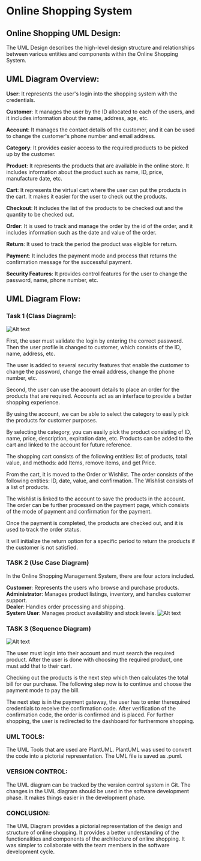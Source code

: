 # **Online Shopping System**

## Online Shopping UML Design: 

The UML Design describes the high-level design structure and relationships between various entities and components within the Online Shopping System. 

## UML Diagram Overview: 

**User**: It represents the user's login into the shopping system with the credentials. 

**Customer**: It manages the user by the ID allocated to each of the users, and it includes information about the name, address, age, etc. 

**Account**: It manages the contact details of the customer, and it can be used to change the customer's phone number and email address. 

**Category**: It provides easier access to the required products to be picked up by the customer. 

**Product**: It represents the products that are available in the online store. It includes information about the product such as name, ID, price, manufacture date, etc. 

**Cart**: It represents the virtual cart where the user can put the products in the cart. It makes it easier for the user to check out the products. 

**Checkout**: It includes the list of the products to be checked out and the quantity to be checked out. 

**Order**: It is used to track and manage the order by the id of the order, and it includes information such as the date and value of the order. 

**Return**: It used to track the period the product was eligible for return. 

**Payment**: It includes the payment mode and process that returns the confirmation message for the successful payment. 

**Security Features**: It provides control features for the user to change the password, name, phone number, etc. 

## UML Diagram Flow: 

### Task 1 (Class Diagram):
![Alt text](Task1/image.png)

First, the user must validate the login by entering the correct password. Then the user profile is changed to customer, which consists of the ID, name, address, etc. 

The user is added to several security features that enable the customer to change the password, change the email address, change the phone number, etc. 

Second, the user can use the account details to place an order for the products that are required. Accounts act as an interface to provide a better shopping experience. 

By using the account, we can be able to select the category to easily pick the products for customer purposes. 

By selecting the category, you can easily pick the product consisting of ID, name, price, description, expiration date, etc. Products can be added to the cart and linked to the account for future reference. 

The shopping cart consists of the following entities: list of products, total value, and methods: add Items, remove items, and get Price. 

From the cart, it is moved to the Order or Wishlist. The order consists of the following entities: ID, date, value, and confirmation. The Wishlist consists of a list of products. 

The wishlist is linked to the account to save the products in the account. The order can be further processed on the payment page, which consists of the mode of payment and confirmation for the payment. 

Once the payment is completed, the products are checked out, and it is used to track the order status. 

It will initialize the return option for a specific period to return the products if the customer is not satisfied. 

### TASK 2 (Use Case Diagram) 

In the Online Shopping Management System, there are four actors included. 

**Customer**: Represents the users who browse and purchase products. 
**Administrator**: Manages product listings, inventory, and handles customer support.<br>
**Dealer**: Handles order processing and shipping. <br>
**System User**: Manages product availability and stock levels. 
![Alt text](<Task2/image.png>)

### TASK 3 (Sequence Diagram) 

![Alt text](Task3/image.png)

The user must login into their account and must search the required product. After the user is done with choosing the required product, one must add that to their cart.  

Checking out the products is the next step which then calculates the total bill for our purchase. The following step now is to continue and choose the payment mode to pay the bill.  

The next step is in the payment gateway, the user has to enter therequired credentials to receive the confirmation code. After verification of the confirmation code, the order is confirmed and is placed. For further shopping, the user is redirected to the dashboard for furthermore shopping. 

### UML TOOLS: 

The UML Tools that are used are PlantUML. PlantUML was used to convert the code into a pictorial representation. The UML file is saved as .puml. 

### VERSION CONTROL: 

The UML diagram can be tracked by the version control system in Git. The changes in the UML diagram should be used in the software development phase. It makes things easier in the development phase. 

### CONCLUSION: 
The UML Diagram provides a pictorial representation of the design and structure of online shopping. It provides a better understanding of the functionalities and components of the architecture of online shopping. It was simpler to collaborate with the team members in the software development cycle. 